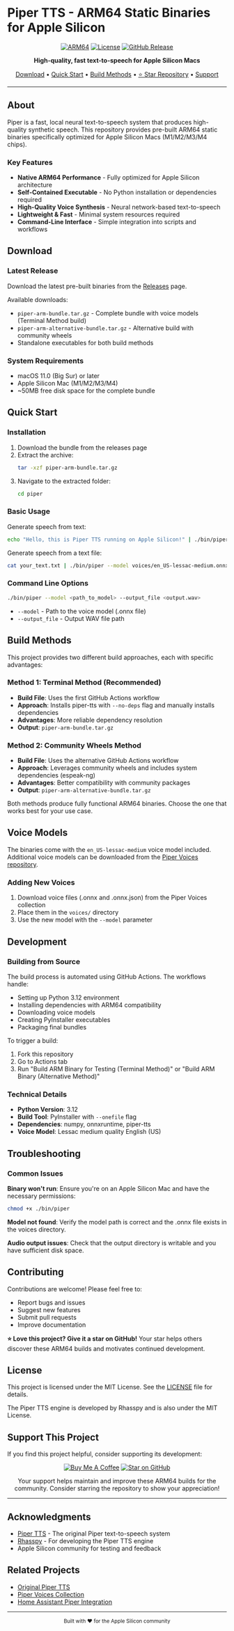 # Piper TTS - ARM64 Static Binaries for Apple Silicon

<div align="center">

[![ARM64](https://img.shields.io/badge/ARM64-Apple%20Silicon-green?style=for-the-badge&logo=apple)](https://github.com/yourusername/piper-arm64)
[![License](https://img.shields.io/badge/License-MIT-yellow?style=for-the-badge)](LICENSE)
[![GitHub Release](https://img.shields.io/github/v/release/yourusername/piper-arm64?style=for-the-badge)](https://github.com/yourusername/piper-arm64/releases)

**High-quality, fast text-to-speech for Apple Silicon Macs**

[Download](#download) • [Quick Start](#quick-start) • [Build Methods](#build-methods) • [⭐ Star Repository](#support-this-project) • [Support](#support-this-project)

</div>

---

## About

Piper is a fast, local neural text-to-speech system that produces high-quality synthetic speech. This repository provides pre-built ARM64 static binaries specifically optimized for Apple Silicon Macs (M1/M2/M3/M4 chips).

### Key Features

- **Native ARM64 Performance** - Fully optimized for Apple Silicon architecture
- **Self-Contained Executable** - No Python installation or dependencies required
- **High-Quality Voice Synthesis** - Neural network-based text-to-speech
- **Lightweight & Fast** - Minimal system resources required
- **Command-Line Interface** - Simple integration into scripts and workflows

## Download

### Latest Release

Download the latest pre-built binaries from the [Releases](https://github.com/yourusername/piper-arm64/releases) page.

Available downloads:
- `piper-arm-bundle.tar.gz` - Complete bundle with voice models (Terminal Method build)
- `piper-arm-alternative-bundle.tar.gz` - Alternative build with community wheels
- Standalone executables for both build methods

### System Requirements

- macOS 11.0 (Big Sur) or later
- Apple Silicon Mac (M1/M2/M3/M4)
- ~50MB free disk space for the complete bundle

## Quick Start

### Installation

1. Download the bundle from the releases page
2. Extract the archive:
   ```bash
   tar -xzf piper-arm-bundle.tar.gz
   ```
3. Navigate to the extracted folder:
   ```bash
   cd piper
   ```

### Basic Usage

Generate speech from text:
```bash
echo "Hello, this is Piper TTS running on Apple Silicon!" | ./bin/piper --model voices/en_US-lessac-medium.onnx --output_file output.wav
```

Generate speech from a text file:
```bash
cat your_text.txt | ./bin/piper --model voices/en_US-lessac-medium.onnx --output_file speech.wav
```

### Command Line Options

```bash
./bin/piper --model <path_to_model> --output_file <output.wav>
```

- `--model` - Path to the voice model (.onnx file)
- `--output_file` - Output WAV file path

## Build Methods

This project provides two different build approaches, each with specific advantages:

### Method 1: Terminal Method (Recommended)
- **Build File**: Uses the first GitHub Actions workflow
- **Approach**: Installs piper-tts with `--no-deps` flag and manually installs dependencies
- **Advantages**: More reliable dependency resolution
- **Output**: `piper-arm-bundle.tar.gz`

### Method 2: Community Wheels Method
- **Build File**: Uses the alternative GitHub Actions workflow
- **Approach**: Leverages community wheels and includes system dependencies (espeak-ng)
- **Advantages**: Better compatibility with community packages
- **Output**: `piper-arm-alternative-bundle.tar.gz`

Both methods produce fully functional ARM64 binaries. Choose the one that works best for your use case.

## Voice Models

The binaries come with the `en_US-lessac-medium` voice model included. Additional voice models can be downloaded from the [Piper Voices repository](https://huggingface.co/rhasspy/piper-voices).

### Adding New Voices

1. Download voice files (.onnx and .onnx.json) from the Piper Voices collection
2. Place them in the `voices/` directory
3. Use the new model with the `--model` parameter

## Development

### Building from Source

The build process is automated using GitHub Actions. The workflows handle:

- Setting up Python 3.12 environment
- Installing dependencies with ARM64 compatibility
- Downloading voice models
- Creating PyInstaller executables
- Packaging final bundles

To trigger a build:
1. Fork this repository
2. Go to Actions tab
3. Run "Build ARM Binary for Testing (Terminal Method)" or "Build ARM Binary (Alternative Method)"

### Technical Details

- **Python Version**: 3.12
- **Build Tool**: PyInstaller with `--onefile` flag
- **Dependencies**: numpy, onnxruntime, piper-tts
- **Voice Model**: Lessac medium quality English (US)

## Troubleshooting

### Common Issues

**Binary won't run**: Ensure you're on an Apple Silicon Mac and have the necessary permissions:
```bash
chmod +x ./bin/piper
```

**Model not found**: Verify the model path is correct and the .onnx file exists in the voices directory.

**Audio output issues**: Check that the output directory is writable and you have sufficient disk space.

## Contributing

Contributions are welcome! Please feel free to:
- Report bugs and issues
- Suggest new features
- Submit pull requests
- Improve documentation

**⭐ Love this project? Give it a star on GitHub!** Your star helps others discover these ARM64 builds and motivates continued development.

## License

This project is licensed under the MIT License. See the [LICENSE](LICENSE) file for details.

The Piper TTS engine is developed by Rhasspy and is also under the MIT License.

## Support This Project

If you find this project helpful, consider supporting its development:

<div align="center">

[![Buy Me A Coffee](https://img.shields.io/badge/Buy%20Me%20A%20Coffee-FFDD00?style=for-the-badge&logo=buy-me-a-coffee&logoColor=black)](https://www.buymeacoffee.com/yourusername)
[![Star on GitHub](https://img.shields.io/badge/⭐%20Star%20on%20GitHub-black?style=for-the-badge&logo=github)](https://github.com/yourusername/piper-arm64)

Your support helps maintain and improve these ARM64 builds for the community. Consider starring the repository to show your appreciation!

</div>

---

## Acknowledgments

- [Piper TTS](https://github.com/rhasspy/piper) - The original Piper text-to-speech system
- [Rhasspy](https://github.com/rhasspy) - For developing the Piper TTS engine
- Apple Silicon community for testing and feedback

## Related Projects

- [Original Piper TTS](https://github.com/rhasspy/piper)
- [Piper Voices Collection](https://huggingface.co/rhasspy/piper-voices)
- [Home Assistant Piper Integration](https://www.home-assistant.io/integrations/piper/)

---

<div align="center">
<sub>Built with ❤️ for the Apple Silicon community</sub>
</div>

